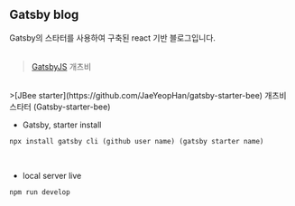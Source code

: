 ## Gatsby blog
Gatsby의 스타터를 사용하여 구축된 react 기반 블로그입니다.
<br><br>

>[GatsbyJS](https://www.gatsbyjs.org) 개츠비
<br>
>[JBee starter](https://github.com/JaeYeopHan/gatsby-starter-bee) 개츠비 스타터 (Gatsby-starter-bee)

<br>

- Gatsby, starter install
```
npx install gatsby cli (github user name) (gatsby starter name)
```

<br>

- local server live
```
npm run develop
```

<br>

